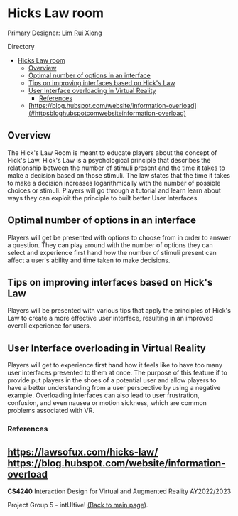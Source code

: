 # Hicks Law room
Primary Designer: [Lim Rui Xiong](https://github.com/RuiXiong2211)

Directory
- [Hicks Law room](#hicks-law-room)
  - [Overview](#overview)
  - [Optimal number of options in an interface](#optimal-number-of-options-in-an-interface)
  - [Tips on improving interfaces based on Hick's Law](#tips-on-improving-interfaces-based-on-hicks-law)
  - [User Interface overloading in Virtual Reality](#user-interface-overloading-in-virtual-reality)
    - [References](#references)
  - [https://blog.hubspot.com/website/information-overload](#httpsbloghubspotcomwebsiteinformation-overload)

## Overview
The Hick's Law Room is meant to educate players about the concept of Hick's Law. Hick's Law is a psychological principle that describes the relationship between the number of stimuli present and the time it takes to make a decision based on those stimuli. The law states that the time it takes to make a decision increases logarithmically with the number of possible choices or stimuli. Players will go through a tutorial and learn learn about ways they can exploit the principle to built better User Interfaces.

## Optimal number of options in an interface
Players will get be presented with options to choose from in order to answer a question. They can play around with the number of options they can select and experience first hand how the number of stimuli present can affect a user's ability and time taken to make decisions.

## Tips on improving interfaces based on Hick's Law
Players will be presented with various tips that apply the principles of Hick's Law to create a more effective user interface, resulting in an improved overall experience for users.

## User Interface overloading in Virtual Reality
Players will get to experience first hand how it feels like to have too many user interfaces presented to them at once. The purpose of this feature if to provide put players in the shoes of a potential user and allow players to have a better understanding from a user perspective by using a negative example. Overloading interfaces can also lead to user frustration, confusion, and even nausea or motion sickness, which are common problems associated with VR.

### References 
https://lawsofux.com/hicks-law/
https://blog.hubspot.com/website/information-overload
---
**CS4240** Interaction Design for Virtual and Augmented Reality AY2022/2023
 
Project Group 5 - intUItive! [(Back to main page)](../README.md).